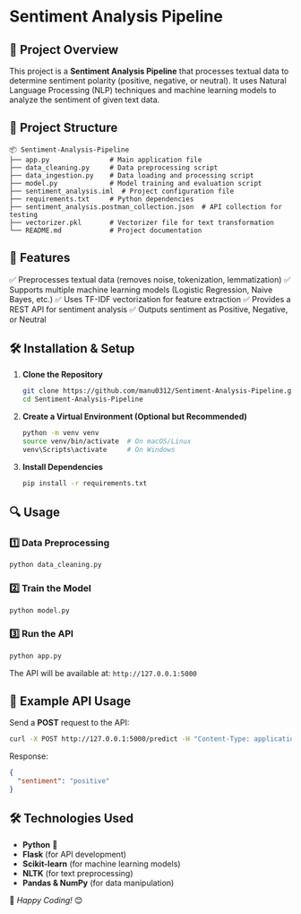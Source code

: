 # Sentiment Analysis Pipeline

## 📌 Project Overview

This project is a **Sentiment Analysis Pipeline** that processes textual data to determine sentiment polarity (positive, negative, or neutral). It uses Natural Language Processing (NLP) techniques and machine learning models to analyze the sentiment of given text data.

## 📂 Project Structure

```
📦 Sentiment-Analysis-Pipeline
├── app.py               # Main application file
├── data_cleaning.py     # Data preprocessing script
├── data_ingestion.py    # Data loading and processing script
├── model.py             # Model training and evaluation script
├── sentiment_analysis.iml  # Project configuration file
├── requirements.txt     # Python dependencies
├── sentiment_analysis.postman_collection.json  # API collection for testing
├── vectorizer.pkl       # Vectorizer file for text transformation
└── README.md            # Project documentation
```

## 🚀 Features

✅ Preprocesses textual data (removes noise, tokenization, lemmatization) ✅ Supports multiple machine learning models (Logistic Regression, Naive Bayes, etc.) ✅ Uses TF-IDF vectorization for feature extraction ✅ Provides a REST API for sentiment analysis ✅ Outputs sentiment as Positive, Negative, or Neutral

## 🛠 Installation & Setup

1. **Clone the Repository**
   ```sh
   git clone https://github.com/manu0312/Sentiment-Analysis-Pipeline.git
   cd Sentiment-Analysis-Pipeline
   ```
2. **Create a Virtual Environment (Optional but Recommended)**
   ```sh
   python -m venv venv
   source venv/bin/activate  # On macOS/Linux
   venv\Scripts\activate     # On Windows
   ```
3. **Install Dependencies**
   ```sh
   pip install -r requirements.txt
   ```

## 🔍 Usage

### **1️⃣ Data Preprocessing**

```sh
python data_cleaning.py
```

### **2️⃣ Train the Model**

```sh
python model.py
```

### **3️⃣ Run the API**

```sh
python app.py
```

The API will be available at: `http://127.0.0.1:5000`

## 🎯 Example API Usage

Send a **POST** request to the API:

```sh
curl -X POST http://127.0.0.1:5000/predict -H "Content-Type: application/json" -d '{"text": "I love this product!"}'
```

Response:

```json
{
  "sentiment": "positive"
}
```

## 🛠 Technologies Used

- **Python** 🐍
- **Flask** (for API development)
- **Scikit-learn** (for machine learning models)
- **NLTK** (for text preprocessing)
- **Pandas & NumPy** (for data manipulation)


🚀 *Happy Coding!* 😊

